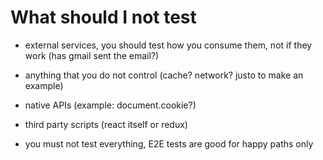 # What should I not test

- external services, you should test how you consume them, not if they work (has gmail sent the email?)

- anything that you do not control (cache? network? justo to make an example)

- native APIs (example: document.cookie?)

- third party scripts (react itself or redux)

- you must not test everything, E2E tests are good for happy paths only
